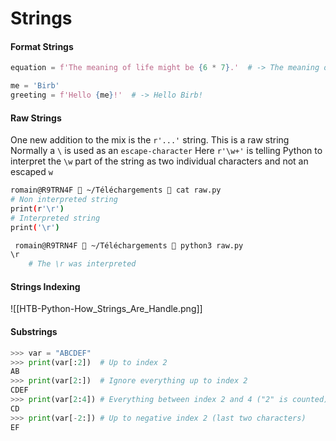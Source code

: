 # Strings
#### Format Strings
```python
equation = f'The meaning of life might be {6 * 7}.'  # -> The meaning of life might be 42.

me = 'Birb'
greeting = f'Hello {me}!'  # -> Hello Birb!
```

#### Raw Strings
One new addition to the mix is the `r'...'` string. This is a raw string
Normally a `\` is used as an `escape-character`
Here `r'\w+'` is telling Python to interpret the `\w` part of the string as two individual characters and not an escaped `w`

```bash
romain@R9TRN4F  ~/Téléchargements  cat raw.py 
# Non interpreted string
print(r'\r')
# Interpreted string
print('\r')

 romain@R9TRN4F  ~/Téléchargements  python3 raw.py 
\r
	# The \r was interpreted 
```

#### Strings Indexing
![[HTB-Python-How_Strings_Are_Handle.png]]

#### Substrings
```python
>>> var = "ABCDEF"
>>> print(var[:2])	# Up to index 2
AB
>>> print(var[2:])	# Ignore everything up to index 2
CDEF
>>> print(var[2:4])	# Everything between index 2 and 4 ("2" is counted)
CD
>>> print(var[-2:])	# Up to negative index 2 (last two characters)
EF
```